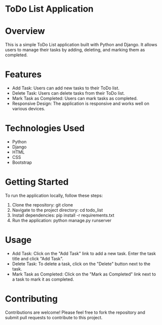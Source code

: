 # ToDo List Application
# Overview
This is a simple ToDo List application built with Python and Django. It allows users to manage their tasks by adding, deleting, and marking them as completed.

# Features
* Add Task: Users can add new tasks to their ToDo list.
* Delete Task: Users can delete tasks from their ToDo list.
* Mark Task as Completed: Users can mark tasks as completed.
* Responsive Design: The application is responsive and works well on various devices.

# Technologies Used
* Python
* Django
* HTML
* CSS
* Bootstrap

# Getting Started
To run the application locally, follow these steps:
1. Clone the repository: git clone
2. Navigate to the project directory: cd todo_list
3. Install dependencies: pip install -r requirements.txt
4. Run the application: python manage.py runserver

# Usage

* Add Task: Click on the "Add Task" link to add a new task. Enter the task title and click "Add Task".
* Delete Task: To delete a task, click on the "Delete" button next to the task.
* Mark Task as Completed: Click on the "Mark as Completed" link next to a task to mark it as completed.

# Contributing

Contributions are welcome! Please feel free to fork the repository and submit pull requests to contribute to this project.

